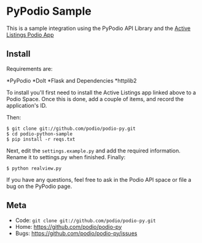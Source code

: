 PyPodio Sample
=====

 This is a sample integration using the PyPodio API Library and the 
 [Active Listings Podio App](https://podio.com/-/store/app/185-active-listings#)

Install
-------
Requirements are:

*PyPodio
*Dolt
*Flask and Dependencies
*httplib2

To install you'll first need to install the Active Listings app linked
above to a Podio Space. Once this is done, add a couple of items, and
record the application's ID.

Then:

    $ git clone git://github.com/podio/podio-py.git
    $ cd podio-python-sample
    $ pip install -r reqs.txt

Next, edit the `settings.example.py` and add the required information.
Rename it to settings.py when finished. Finally:

    $ python realview.py

If you have any questions, feel free to ask in the Podio API space
or file a bug on the PyPodio page.

Meta
----

* Code: `git clone git://github.com/podio/podio-py.git`
* Home: <https://github.com/podio/podio-py>
* Bugs: <https://github.com/podio/podio-py/issues>